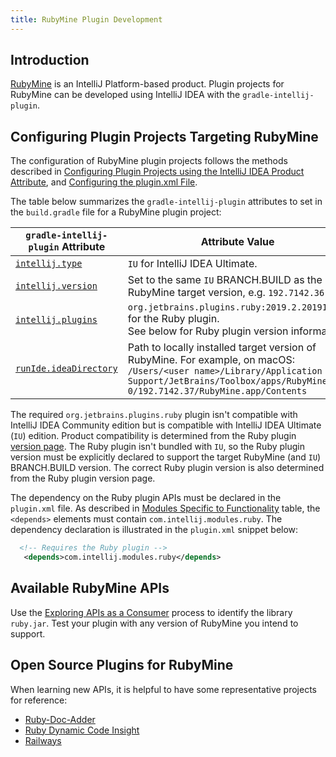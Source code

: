 ```yaml
---
title: RubyMine Plugin Development
---
```

<!-- Copyright 2000-2020 JetBrains s.r.o. and other contributors. Use of this source code is governed by the Apache 2.0 license that can be found in the LICENSE file. -->

## Introduction
[RubyMine](https://www.jetbrains.com/ruby/) is an IntelliJ Platform-based product.
Plugin projects for RubyMine can be developed using IntelliJ IDEA with the `gradle-intellij-plugin`.

## Configuring Plugin Projects Targeting RubyMine
The configuration of RubyMine plugin projects follows the methods described in [Configuring Plugin Projects using the IntelliJ IDEA Product Attribute](dev_alternate_products.md#configuring-plugin-projects-using-the-intellij-idea-product-attribute), and [Configuring the plugin.xml File](dev_alternate_products.md#configuring-pluginxml).

The table below summarizes the `gradle-intellij-plugin` attributes to set in the `build.gradle` file for a RubyMine plugin project:

| `gradle-intellij-plugin` Attribute | Attribute Value |
|-----------|-------|
| [`intellij.type`](https://github.com/JetBrains/gradle-intellij-plugin/blob/master/README.md#intellij-platform-properties) | `IU` for IntelliJ IDEA Ultimate.  |
| [`intellij.version`](https://github.com/JetBrains/gradle-intellij-plugin/blob/master/README.md#intellij-platform-properties) | Set to the same `IU` BRANCH.BUILD as the RubyMine target version, e.g. `192.7142.36` |
| [`intellij.plugins`](https://github.com/JetBrains/gradle-intellij-plugin/blob/master/README.md#intellij-platform-properties) | `org.jetbrains.plugins.ruby:2019.2.20191029` for the Ruby plugin.<br>See below for Ruby plugin version information. |
| [`runIde.ideaDirectory`](https://github.com/JetBrains/gradle-intellij-plugin/blob/master/README.md#running-dsl) | Path to locally installed target version of RubyMine. For example, on macOS:<br>`/Users/<user name>/Library/Application Support/JetBrains/Toolbox/apps/RubyMine/ch-0/192.7142.37/RubyMine.app/Contents` |

The required `org.jetbrains.plugins.ruby` plugin isn't compatible with IntelliJ IDEA Community edition but is compatible with IntelliJ IDEA Ultimate (`IU`) edition.
Product compatibility is determined from the Ruby plugin [version page](https://plugins.jetbrains.com/plugin/1293-ruby/versions). 
The Ruby plugin isn't bundled with `IU`, so the Ruby plugin version must be explicitly declared to support the target RubyMine (and `IU`) BRANCH.BUILD version. 
The correct Ruby plugin version is also determined from the Ruby plugin version page.

The dependency on the Ruby plugin APIs must be declared in the `plugin.xml` file.
As described in [Modules Specific to Functionality](/basics/getting_started/plugin_compatibility.md#modules-specific-to-functionality) table, the `<depends>` elements must contain `com.intellij.modules.ruby`.
The dependency declaration is illustrated in the `plugin.xml` snippet below:
```xml
  <!-- Requires the Ruby plugin -->
   <depends>com.intellij.modules.ruby</depends> 
```

## Available RubyMine APIs
Use the [Exploring APIs as a Consumer](/basics/getting_started/plugin_compatibility.md#exploring-apis-as-a-consumer) process to identify the library `ruby.jar`.
Test your plugin with any version of RubyMine you intend to support.

## Open Source Plugins for RubyMine
When learning new APIs, it is helpful to have some representative projects for reference:
* [Ruby-Doc-Adder](https://github.com/aristotll/RubyDocAdder)
* [Ruby Dynamic Code Insight](https://github.com/JetBrains/ruby-type-inference)
* [Railways](https://github.com/basgren/railways)